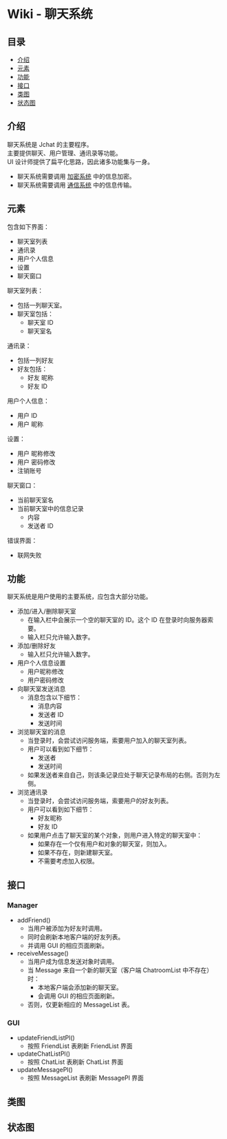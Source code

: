 # Wiki - 聊天系统

## 目录

* [介绍](#Description)
* [元素](#Component)
* [功能](#Function)
* [接口](#Interface)
* [类图](#Class)
* [状态图](#Statu)

## <a id="Description">介绍</a>

聊天系统是 Jchat 的主要程序。  
主要提供聊天、用户管理、通讯录等功能。  
UI 设计师提供了扁平化思路，因此诸多功能集与一身。  

* 聊天系统需要调用 [加密系统][ES] 中的信息加密。  
* 聊天系统需要调用 [通信系统][CMS] 中的信息传输。  

## <a id="Component">元素</a>

包含如下界面：  

* 聊天室列表
* 通讯录
* 用户个人信息
* 设置
* 聊天窗口

聊天室列表：

* 包括一列聊天室。  
* 聊天室包括：
  * 聊天室 ID
  * 聊天室名

通讯录：

* 包括一列好友
* 好友包括：
  * 好友 昵称
  * 好友 ID

用户个人信息：

* 用户 ID
* 用户 昵称

设置：

* 用户 昵称修改
* 用户 密码修改
* 注销账号

聊天窗口：

* 当前聊天室名
* 当前聊天室中的信息记录
  * 内容
  * 发送者 ID

错误界面：

* 联网失败

## <a id="Function">功能</a>

聊天系统是用户使用的主要系统，应包含大部分功能。  

* 添加/进入/删除聊天室
  * 在输入栏中会展示一个空的聊天室的 ID。这个 ID 在登录时向服务器索要。  
  * 输入栏只允许输入数字。  
* 添加/删除好友
  * 输入栏只允许输入数字。  
* 用户个人信息设置
  * 用户昵称修改
  * 用户密码修改
* 向聊天室发送消息
  * 消息包含以下细节：
    * 消息内容
    * 发送者 ID
    * 发送时间
* 浏览聊天室的消息
  * 当登录时，会尝试访问服务端，索要用户加入的聊天室列表。  
  * 用户可以看到如下细节：  
    * 发送者
    * 发送时间
  * 如果发送者来自自己，则该条记录应处于聊天记录布局的右侧。否则为左侧。  
* 浏览通讯录
  * 当登录时，会尝试访问服务端，索要用户的好友列表。  
  * 用户可以看到如下细节：
    * 好友昵称
    * 好友 ID  
  * 如果用户点击了聊天室的某个对象，则用户进入特定的聊天室中：
    * 如果存在一个仅有用户和对象的聊天室，则加入。  
    * 如果不存在，则新建聊天室。  
    * 不需要考虑加入权限。

## <a id="Interface">接口</a>

### Manager

* addFriend()
  * 当用户被添加为好友时调用。  
  * 同时会刷新本地客户端的好友列表。
  * 并调用 GUI 的相应页面刷新。
* receiveMessage()
  * 当用户成为信息发送对象时调用。  
  * 当 Message 来自一个新的聊天室（客户端 ChatroomList 中不存在）时：
    * 本地客户端会添加新的聊天室。  
    * 会调用 GUI 的相应页面刷新。  
  * 否则，仅更新相应的 MessageList 表。  

### GUI

* updateFriendListPl()
  * 按照 FriendList 表刷新 FriendList 界面
* updateChatListPl()
  * 按照 ChatList 表刷新 ChatList 界面
* updateMessagePl()
  * 按照 MessageList 表刷新 MessagePl 界面

## <a id="Class">类图</a>

<!-- TODO_LviatYi -->

## <a id="Statu">状态图</a>

<!-- TODO_LviatYi -->

<!-- TODO_LviatYi -->

[UAS]:./userAuthenticationSystem.md
[CS]:./chatSystem.md
[CMS]:./communicationSystem.md
[DBS]:./databaseSystem.md
[ES]:./encryptionSystem.md
